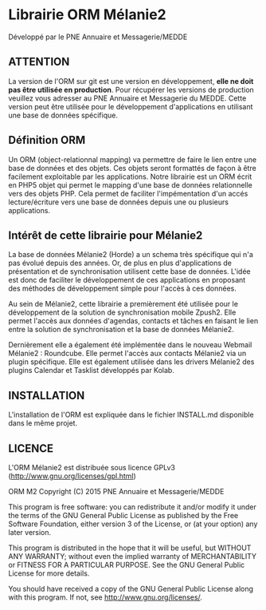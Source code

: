 Librairie ORM Mélanie2
======================

Développé par le PNE Annuaire et Messagerie/MEDDE

ATTENTION
---------

La version de l'ORM sur git est une version en développement, **elle ne doit pas être utilisée en production**.
Pour récupérer les versions de production veuillez vous adresser au PNE Annuaire et Messagerie du MEDDE.
Cette version peut être utilisée pour le développement d'applications en utilisant une base de données spécifique.


Définition ORM
--------------

Un ORM (object-relationnal mapping) va permettre de faire le lien entre une base de
données et des objets. Ces objets seront formattés de façon à être facilement exploitable par les
applications.
Notre librairie est un ORM écrit en PHP5 objet qui permet le mapping d'une base de données relationnelle vers des objets PHP. Cela permet de faciliter l'impémentation d'un accés lecture/écriture vers une base de données depuis une ou plusieurs applications.

Intérêt de cette librairie pour Mélanie2
----------------------------------------

La base de données Mélanie2 (Horde) a un schema très spécifique qui n'a pas évolué depuis
des années. Or, de plus en plus d'applications de présentation et de synchronisation utilisent cette
base de données. L'idée est donc de faciliter le développement de ces applications en proposant des
méthodes de développement simple pour l'accès à ces données.

Au sein de Mélanie2, cette librairie a premièrement été utilisée pour le développement de la solution 
de synchronisation mobile Zpush2. Elle permet l'accès aux données d'agendas, contacts et tâches en faisant 
le lien entre la solution de synchronisation et la base de données Mélanie2.

Dernièrement elle a également été implémentée dans le nouveau Webmail Mélanie2 : Roundcube. 
Elle permet l'accès aux contacts Mélanie2 via un plugin spécifique. Elle est également utilisée 
dans les drivers Mélanie2 des plugins Calendar et Tasklist développés par Kolab.


INSTALLATION
------------

L'installation de l'ORM est expliquée dans le fichier INSTALL.md disponible dans le même projet.


LICENCE
-------

L'ORM Mélanie2 est distribuée sous licence GPLv3 (http://www.gnu.org/licenses/gpl.html)

ORM M2 Copyright (C) 2015  PNE Annuaire et Messagerie/MEDDE

This program is free software: you can redistribute it and/or modify
it under the terms of the GNU General Public License as published by
the Free Software Foundation, either version 3 of the License, or
(at your option) any later version.

This program is distributed in the hope that it will be useful,
but WITHOUT ANY WARRANTY; without even the implied warranty of
MERCHANTABILITY or FITNESS FOR A PARTICULAR PURPOSE.  See the
GNU General Public License for more details.

You should have received a copy of the GNU General Public License
along with this program.  If not, see <http://www.gnu.org/licenses/>.

